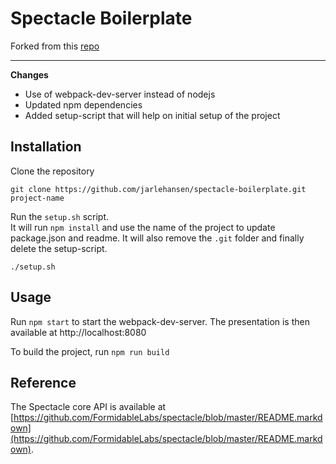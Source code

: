 # Spectacle Boilerplate

Forked from this [repo](https://github.com/FormidableLabs/spectacle-boilerplate)  

---

__Changes__
* Use of webpack-dev-server instead of nodejs
* Updated npm dependencies
* Added setup-script that will help on initial setup of the project

## Installation
Clone the repository  
```
git clone https://github.com/jarlehansen/spectacle-boilerplate.git project-name
```

Run the `setup.sh` script.  
It will run `npm install` and use the name of the project to update package.json and readme.
It will also remove the `.git` folder and finally delete the setup-script.
```
./setup.sh
```

## Usage

Run `npm start` to start the webpack-dev-server.
The presentation is then available at http://localhost:8080

To build the project, run `npm run build`

## Reference

The Spectacle core API is available at [https://github.com/FormidableLabs/spectacle/blob/master/README.markdown](https://github.com/FormidableLabs/spectacle/blob/master/README.markdown).
